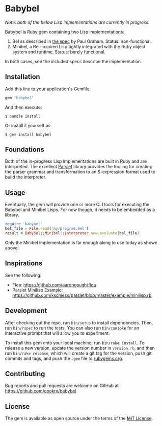# Babybel

*Note: both of the below Lisp implementations are currently in progress.*

Babybel is Ruby gem containing two Lisp implementations:

1. Bel as described in [the spec](https://sep.yimg.com/ty/cdn/paulgraham/bellanguage.txt?t=1570993483&)
   by Paul Graham. Status: non-functional.
2. Minibel, a Bel-inspired Lisp tightly integrated with the Ruby object system and
   runtime. Status: barely functional.

In both cases, see the included specs describe the implementation.

## Installation

Add this line to your application's Gemfile:

```ruby
gem 'babybel'
```

And then execute:

    $ bundle install

Or install it yourself as:

    $ gem install babybel

## Foundations

Both of the in-progress Lisp implementations are built in Ruby and are interpreted. The
excellent [Parslet](https://github.com/kschiess/parslet) library provides the tooling
for creating the parser grammar and transformation to an S-expression format used to
build the interpreter.

## Usage

Eventually, the gem will provide one or more CLI tools for executing the Babybel
and Minibel Lisps. For now though, it needs to be embedded as a library.

```ruby
require 'babybel'
bel_file = File.read('my/program.bel')
result = Babybel::Minibel::Interpreter.new.evaluate(bel_file)
```

Only the Minibel implementation is far enough along to use today as shown above.

## Inspirations

See the following:

- Flea: https://github.com/aarongough/flea
- Parslet Minilisp Example: https://github.com/kschiess/parslet/blob/master/example/minilisp.rb

## Development

After checking out the repo, run `bin/setup` to install dependencies. Then, run `bin/rspec` to run the tests. You can also run `bin/console` for an interactive prompt that will allow you to experiment.

To install this gem onto your local machine, run `bin/rake install`. To release a new version, update the version number in `version.rb`, and then run `bin/rake release`, which will create a git tag for the version, push git commits and tags, and push the `.gem` file to [rubygems.org](https://rubygems.org).

## Contributing

Bug reports and pull requests are welcome on GitHub at https://github.com/cookrn/babybel.

## License

The gem is available as open source under the terms of the [MIT License](https://opensource.org/licenses/MIT).
